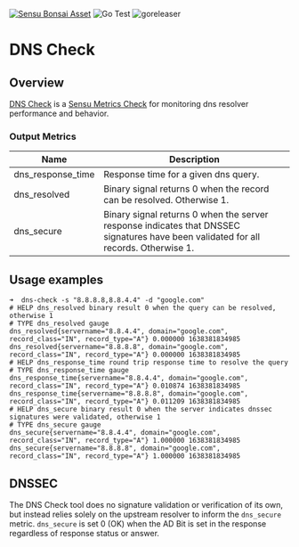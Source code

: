 [![Sensu Bonsai Asset](https://img.shields.io/badge/Bonsai-Download%20Me-brightgreen.svg?colorB=89C967&logo=sensu)](https://bonsai.sensu.io/assets/sensu/dns-check)
![Go Test](https://github.com/sensu/dns-check/workflows/Go%20Test/badge.svg)
![goreleaser](https://github.com/sensu/dns-check/workflows/goreleaser/badge.svg)

# DNS Check

## Overview
[DNS Check][1] is a [Sensu Metrics Check][2] for monitoring dns resolver performance and behavior.

### Output Metrics

| Name                  | Description   |
|-----------------------|---------------|
| dns_response_time      | Response time for a given dns query. |
| dns_resolved   | Binary signal returns 0 when the record can be resolved. Otherwise 1.  |
| dns_secure    | Binary signal returns 0 when the server response indicates that DNSSEC signatures have been validated for all records. Otherwise 1. |

## Usage examples

```
➜  dns-check -s "8.8.8.8,8.8.4.4" -d "google.com"
# HELP dns_resolved binary result 0 when the query can be resolved, otherwise 1
# TYPE dns_resolved gauge
dns_resolved{servername="8.8.4.4", domain="google.com", record_class="IN", record_type="A"} 0.000000 1638381834985
dns_resolved{servername="8.8.8.8", domain="google.com", record_class="IN", record_type="A"} 0.000000 1638381834985
# HELP dns_response_time round trip response time to resolve the query
# TYPE dns_response_time gauge
dns_response_time{servername="8.8.4.4", domain="google.com", record_class="IN", record_type="A"} 0.010874 1638381834985
dns_response_time{servername="8.8.8.8", domain="google.com", record_class="IN", record_type="A"} 0.011209 1638381834985
# HELP dns_secure binary result 0 when the server indicates dnssec signatures were validated, otherwise 1
# TYPE dns_secure gauge
dns_secure{servername="8.8.4.4", domain="google.com", record_class="IN", record_type="A"} 1.000000 1638381834985
dns_secure{servername="8.8.8.8", domain="google.com", record_class="IN", record_type="A"} 1.000000 1638381834985
```

## DNSSEC

The DNS Check tool does no signature validation or verification of its own, but instead relies solely on the upstream resolver to inform the `dns_secure` metric. `dns_secure` is set 0 (OK) when the AD Bit is set in the response regardless of response status or answer.

[1]: https://github.com/sensu/dns-check
[2]: https://docs.sensu.io/sensu-go/latest/observability-pipeline/observe-schedule/checks/
